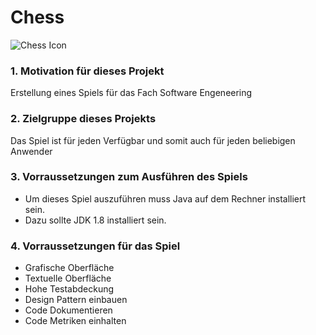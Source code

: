 # Chess
![Chess Icon](http://www.pm-magazin.de/sites/www.pm-magazin.de/files/imagecache/lightbox/images/Wieso%2520ist%2520Schach%2520ein%2520Sport.JPG)

### 1. Motivation für dieses Projekt
Erstellung eines Spiels für das Fach Software Engeneering

### 2. Zielgruppe dieses Projekts
Das Spiel ist für jeden Verfügbar und somit auch für jeden beliebigen Anwender

### 3. Vorraussetzungen zum Ausführen des Spiels
* Um dieses Spiel auszuführen muss Java auf dem Rechner installiert sein.
* Dazu sollte JDK 1.8 installiert sein.

### 4. Vorraussetzungen für das Spiel
* Grafische Oberfläche
* Textuelle Oberfläche
* Hohe Testabdeckung
* Design Pattern einbauen
* Code Dokumentieren
* Code Metriken einhalten 

### 
